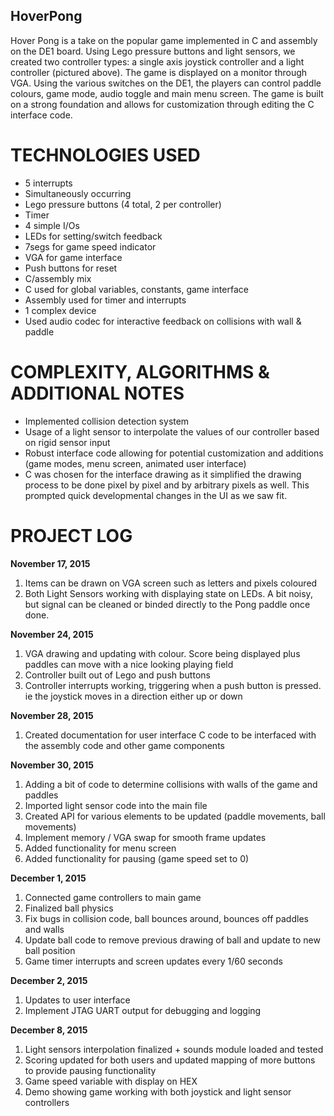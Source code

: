 ## HoverPong

Hover Pong is a take on the popular game implemented in C and assembly on the DE1 board.
Using Lego pressure buttons and light sensors, we created two controller types: a single axis
joystick controller and a light controller (pictured above). The game is displayed on a monitor
through VGA. Using the various switches on the DE1, the players can control paddle colours,
game mode, audio toggle and main menu screen. The game is built on a strong foundation and
allows for customization through editing the C interface code.

# TECHNOLOGIES USED
* 5 interrupts
 * Simultaneously occurring
 * Lego pressure buttons (4 total, 2 per controller)
 * Timer
* 4 simple I/Os
 * LEDs for setting/switch feedback
 * 7segs for game speed indicator
 * VGA for game interface
 * Push buttons for reset
* C/assembly mix
 * C used for global variables, constants, game interface
 * Assembly used for timer and interrupts
* 1 complex device
 * Used audio codec for interactive feedback on collisions with wall & paddle
 
# COMPLEXITY, ALGORITHMS & ADDITIONAL NOTES
* Implemented collision detection system
* Usage of a light sensor to interpolate the values of our controller based on rigid sensor
input
* Robust interface code allowing for potential customization and additions (game modes,
menu screen, animated user interface)
* C was chosen for the interface drawing as it simplified the drawing process to be done
pixel by pixel and by arbitrary pixels as well. This prompted quick developmental
changes in the UI as we saw fit.

# PROJECT LOG

__November 17, 2015__

1. Items can be drawn on VGA screen such as letters and pixels coloured
2. Both Light Sensors working with displaying state on LEDs. A bit noisy, but signal can be
cleaned or binded directly to the Pong paddle once done.


__November 24, 2015__

1. VGA drawing and updating with colour. Score being displayed plus paddles can move
with a nice looking playing field
2. Controller built out of Lego and push buttons
3. Controller interrupts working, triggering when a push button is pressed. ie the joystick
moves in a direction either up or down


__November 28, 2015__

1. Created documentation for user interface C code to be interfaced with the assembly
code and other game components


__November 30, 2015__

1. Adding a bit of code to determine collisions with walls of the game and paddles
2. Imported light sensor code into the main file
3. Created API for various elements to be updated (paddle movements, ball movements)
4. Implement memory / VGA swap for smooth frame updates
5. Added functionality for menu screen
6. Added functionality for pausing (game speed set to 0)


__December 1, 2015__

1. Connected game controllers to main game
2. Finalized ball physics
3. Fix bugs in collision code, ball bounces around, bounces off paddles and walls
4. Update ball code to remove previous drawing of ball and update to new ball position
5. Game timer interrupts and screen updates every 1/60 seconds


__December 2, 2015__

1. Updates to user interface
2. Implement JTAG UART output for debugging and logging


__December 8, 2015__

1. Light sensors interpolation finalized + sounds module loaded and tested
2. Scoring updated for both users and updated mapping of more buttons to provide
pausing functionality
3. Game speed variable with display on HEX
4. Demo showing game working with both joystick and light sensor controllers
